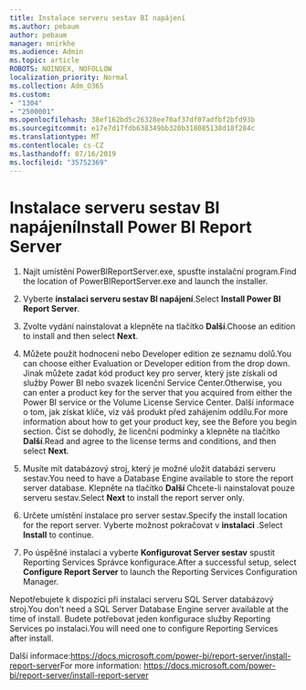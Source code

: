 ```yaml
---
title: Instalace serveru sestav BI napájení
ms.author: pebaum
author: pebaum
manager: mnirkhe
ms.audience: Admin
ms.topic: article
ROBOTS: NOINDEX, NOFOLLOW
localization_priority: Normal
ms.collection: Adm_O365
ms.custom:
- "1304"
- "2500001"
ms.openlocfilehash: 38ef162bd5c26328ee70af37df07adfbf2bfd93b
ms.sourcegitcommit: e17e7d17fdb638349bb320b318085138d18f284c
ms.translationtype: MT
ms.contentlocale: cs-CZ
ms.lasthandoff: 07/16/2019
ms.locfileid: "35752369"
---
```

# <a name="install-power-bi-report-server"></a><span data-ttu-id="7ecf9-102">Instalace serveru sestav BI napájení</span><span class="sxs-lookup"><span data-stu-id="7ecf9-102">Install Power BI Report Server</span></span>

1. <span data-ttu-id="7ecf9-103">Najít umístění PowerBIReportServer.exe, spusťte instalační program.</span><span class="sxs-lookup"><span data-stu-id="7ecf9-103">Find the location of PowerBIReportServer.exe and launch the installer.</span></span>

2. <span data-ttu-id="7ecf9-104">Vyberte **instalaci serveru sestav BI napájení**.</span><span class="sxs-lookup"><span data-stu-id="7ecf9-104">Select **Install Power BI Report Server**.</span></span>

3. <span data-ttu-id="7ecf9-105">Zvolte vydání nainstalovat a klepněte na tlačítko **Další**.</span><span class="sxs-lookup"><span data-stu-id="7ecf9-105">Choose an edition to install and then select **Next**.</span></span>

4. <span data-ttu-id="7ecf9-106">Můžete použít hodnocení nebo Developer edition ze seznamu dolů.</span><span class="sxs-lookup"><span data-stu-id="7ecf9-106">You can choose either Evaluation or Developer edition from the drop down.</span></span>  <span data-ttu-id="7ecf9-107">Jinak můžete zadat kód product key pro server, který jste získali od služby Power BI nebo svazek licenční Service Center.</span><span class="sxs-lookup"><span data-stu-id="7ecf9-107">Otherwise, you can enter a product key for the server that you acquired from either the Power BI service or the Volume License Service Center.</span></span> <span data-ttu-id="7ecf9-108">Další informace o tom, jak získat klíče, viz váš produkt před zahájením oddílu.</span><span class="sxs-lookup"><span data-stu-id="7ecf9-108">For more information about how to get your product key, see the Before you begin section.</span></span> <span data-ttu-id="7ecf9-109">Číst se dohodly, že licenční podmínky a klepněte na tlačítko **Další**.</span><span class="sxs-lookup"><span data-stu-id="7ecf9-109">Read and agree to the license terms and conditions, and then select **Next**.</span></span>

5. <span data-ttu-id="7ecf9-110">Musíte mít databázový stroj, který je možné uložit databázi serveru sestav.</span><span class="sxs-lookup"><span data-stu-id="7ecf9-110">You need to have a Database Engine available to store the report server database.</span></span> <span data-ttu-id="7ecf9-111">Klepněte na tlačítko **Další** Chcete-li nainstalovat pouze serveru sestav.</span><span class="sxs-lookup"><span data-stu-id="7ecf9-111">Select **Next** to install the report server only.</span></span>

6. <span data-ttu-id="7ecf9-112">Určete umístění instalace pro server sestav.</span><span class="sxs-lookup"><span data-stu-id="7ecf9-112">Specify the install location for the report server.</span></span> <span data-ttu-id="7ecf9-113">Vyberte možnost pokračovat v **instalaci** .</span><span class="sxs-lookup"><span data-stu-id="7ecf9-113">Select **Install** to continue.</span></span>

7. <span data-ttu-id="7ecf9-114">Po úspěšné instalaci a vyberte **Konfigurovat Server sestav** spustit Reporting Services Správce konfigurace.</span><span class="sxs-lookup"><span data-stu-id="7ecf9-114">After a successful setup, select **Configure Report Server** to launch the Reporting Services Configuration Manager.</span></span>

<span data-ttu-id="7ecf9-115">Nepotřebujete k dispozici při instalaci serveru SQL Server databázový stroj.</span><span class="sxs-lookup"><span data-stu-id="7ecf9-115">You don't need a SQL Server Database Engine server available at the time of install.</span></span> <span data-ttu-id="7ecf9-116">Budete potřebovat jeden konfigurace služby Reporting Services po instalaci.</span><span class="sxs-lookup"><span data-stu-id="7ecf9-116">You will need one to configure Reporting Services after install.</span></span>

<span data-ttu-id="7ecf9-117">Další informace:https://docs.microsoft.com/power-bi/report-server/install-report-server</span><span class="sxs-lookup"><span data-stu-id="7ecf9-117">For more information: https://docs.microsoft.com/power-bi/report-server/install-report-server</span></span>
